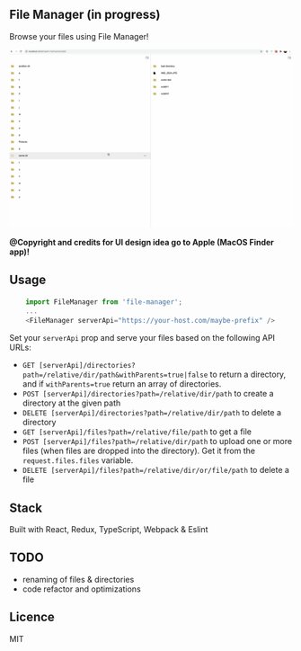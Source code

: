 ## File Manager (in progress)
Browse your files using File Manager!

![Demo Animated Gif](./Demo.gif "File Manager Demo")

**@Copyright and credits for UI design idea go to Apple (MacOS Finder app)!**

## Usage
```js
    import FileManager from 'file-manager';
    ...
    <FileManager serverApi="https://your-host.com/maybe-prefix" /> 
```

Set your `serverApi` prop and serve your files based on the following API URLs:

- `GET [serverApi]/directories?path=/relative/dir/path&withParents=true|false` to return a directory, and if `withParents=true` return an array of directories.
- `POST [serverApi]/directories?path=/relative/dir/path` to create a directory at the given path
- `DELETE [serverApi]/directories?path=/relative/dir/path` to delete a directory
- `GET [serverApi]/files?path=/relative/file/path` to get a file
- `POST [serverApi]/files?path=/relative/dir/path` to upload one or more files (when files are dropped into the directory). Get it from the `request.files.files` variable.
- `DELETE [serverApi]/files?path=/relative/dir/or/file/path` to delete a file

## Stack
Built with React, Redux, TypeScript, Webpack & Eslint

## TODO
- renaming of files & directories
- code refactor and optimizations

## Licence
MIT
